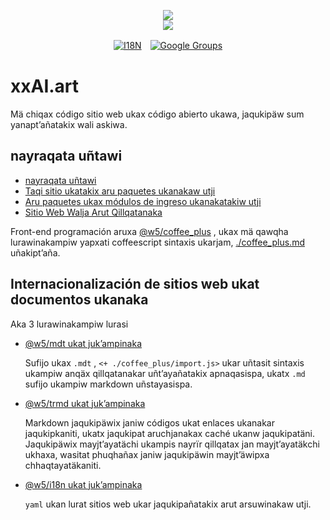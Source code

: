 <p align="center"><a href="https://xxai.art"><img src="https://cdn.jsdelivr.net/gh/xxai-art/doc/logo.svg"/></a><br/><a href="https://xxai.art"><img src="https://cdn.jsdelivr.net/gh/xxai-art/doc/xxai.svg"/></a></p><p align="center"><a href="https://github.com/xxai-art/doc#readme"><img alt="I18N" src="https://cdn.jsdelivr.net/gh/wactax/img/t.svg"/></a>　<a href="https://groups.google.com/u/0/g/xxai-art"><img alt="Google Groups" src="https://cdn.jsdelivr.net/gh/wactax/img/g-groups.svg"/></a></p>

# xxAI.art

Mä chiqax código sitio web ukax código abierto ukawa, jaqukipäw sum yanapt’añatakix wali askiwa.

## nayraqata uñtawi

* [nayraqata uñtawi](https://github.com/xxai-art/web)
* [Taqi sitio ukatakix aru paquetes ukanakaw utji](https://github.com/xxai-art/web/tree/main/i18n)
* [Aru paquetes ukax módulos de ingreso ukanakatakiw utji](https://github.com/wacpkg/user/tree/main/ui.i18n)
* [Sitio Web Walja Arut Qillqatanaka](https://github.com/xxai-doc)

Front-end programación aruxa [@w5/coffee_plus](http://npmjs.com/@w5/coffee_plus) , ukax mä qawqha lurawinakampiw yapxati coffeescript sintaxis ukarjam, [./coffee_plus.md](./coffee_plus.md) uñakipt’aña.

## Internacionalización de sitios web ukat documentos ukanaka

Aka 3 lurawinakampiw lurasi

* [@w5/mdt ukat juk’ampinaka](https://www.npmjs.com/package/@w5/mdt)

  Sufijo ukax `.mdt` , `<+ ./coffee_plus/import.js>` ukar uñtasit sintaxis ukampiw anqäx qillqatanakar uñt’ayañatakix apnaqasispa, ukatx `.md` sufijo ukampiw markdown uñstayasispa.

* [@w5/trmd ukat juk’ampinaka](https://www.npmjs.com/package/@w5/trmd)

  Markdown jaqukipäwix janiw códigos ukat enlaces ukanakar jaqukipkaniti, ukatx jaqukipat aruchjanakax caché ukanw jaqukipatäni. Jaqukipäwix mayjt’ayatächi ukampis nayrïr qillqatax jan mayjt’ayatäkchi ukhaxa, wasitat phuqhañax janiw jaqukipäwin mayjt’äwipxa chhaqtayatäkaniti.

* [@w5/i18n ukat juk’ampinaka](https://www.npmjs.com/package/@w5/i18n)

  `yaml` ukan lurat sitios web ukar jaqukipañatakix arut arsuwinakaw utji.
